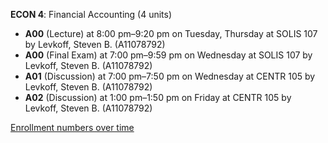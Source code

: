 **ECON 4**: Financial Accounting (4 units)

- **A00** (Lecture) at 8:00 pm–9:20 pm on Tuesday, Thursday at SOLIS 107 by Levkoff, Steven B. (A11078792)
- **A00** (Final Exam) at 7:00 pm–9:59 pm on Wednesday at SOLIS 107 by Levkoff, Steven B. (A11078792)
- **A01** (Discussion) at 7:00 pm–7:50 pm on Wednesday at CENTR 105 by Levkoff, Steven B. (A11078792)
- **A02** (Discussion) at 1:00 pm–1:50 pm on Friday at CENTR 105 by Levkoff, Steven B. (A11078792)

[Enrollment numbers over time](./ECON4.tsv)
